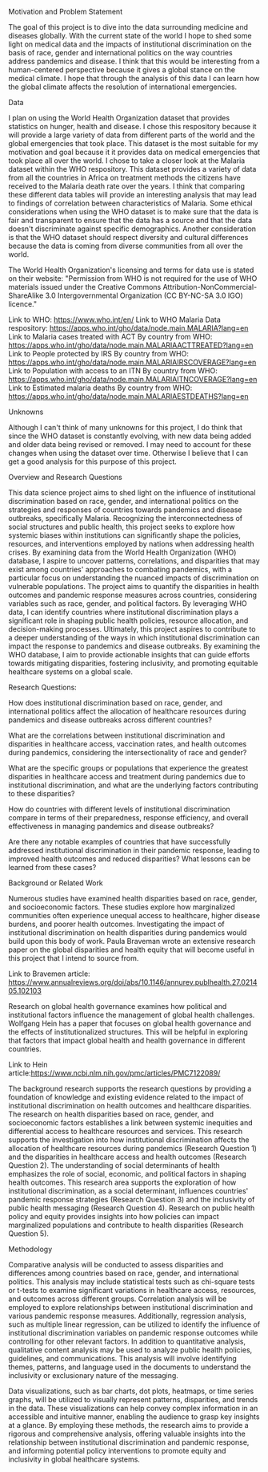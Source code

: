 Motivation and Problem Statement

The goal of this project is to dive into the data surrounding medicine and diseases globally. With the current state of the world I hope to shed some light on medical data and the impacts of institutional discrimination on the basis of race, gender and international politics on the way countries address pandemics and disease. I think that this would be interesting from a human-centered perspective because it gives a global stance on the medical climate. I hope that through the analysis of this data I can learn how the global climate affects the resolution of international emergencies.

Data

I plan on using the World Health Organization dataset that provides statistics on hunger, health and disease. I chose this respository because it will provide a large variety of data from different parts of the world and the global emergencies that took place. This dataset is the most suitable for my motivation and goal because it it provides data on medical emergencies that took place all over the world. I chose to take a closer look at the Malaria dataset within the WHO respository. This dataset provides a variety of data from all the countries in Africa on treatment methods the citizens have received to the Malaria death rate over the years. I think that comparing these different data tables will provide an interesting analysis that may lead to findings of correlation between characteristics of Malaria. Some ethical considerations when using the WHO dataset is to make sure that the data is fair and transparent to ensure that the data has a source and that the data doesn't discriminate against specific demographics. Another consideration is that the WHO dataset should respect diversity and cultural differences because the data is coming from diverse communities from all over the world.

The World Health Organization's licensing and terms for data use is stated on their website: "Permission from WHO is not required for the use of WHO materials issued under the Creative Commons Attribution-NonCommercial-ShareAlike 3.0 Intergovernmental Organization (CC BY-NC-SA 3.0 IGO) licence."

Link to WHO: https://www.who.int/en/ Link to WHO Malaria Data respository: https://apps.who.int/gho/data/node.main.MALARIA?lang=en 
Link to Malaria cases treated with ACT By country from WHO: https://apps.who.int/gho/data/node.main.MALARIAACTTREATED?lang=en 
Link to People protected by IRS By country from WHO: https://apps.who.int/gho/data/node.main.MALARIAIRSCOVERAGE?lang=en 
Link to Population with access to an ITN By country from WHO: https://apps.who.int/gho/data/node.main.MALARIAITNCOVERAGE?lang=en 
Link to Estimated malaria deaths By country from WHO: https://apps.who.int/gho/data/node.main.MALARIAESTDEATHS?lang=en

Unknowns

Although I can't think of many unknowns for this project, I do think that since the WHO dataset is constantly evolving, with new data being added and older data being revised or removed. I may need to account for these changes when using the dataset over time. Otherwise I believe that I can get a good analysis for this purpose of this project.

Overview and Research Questions

This data science project aims to shed light on the influence of institutional discrimination based on race, gender, and international politics on the strategies and responses of countries towards pandemics and disease outbreaks, specifically Malaria. Recognizing the interconnectedness of social structures and public health, this project seeks to explore how systemic biases within institutions can significantly shape the policies, resources, and interventions employed by nations when addressing health crises. By examining data from the World Health Organization (WHO) database, I aspire to uncover patterns, correlations, and disparities that may exist among countries' approaches to combating pandemics, with a particular focus on understanding the nuanced impacts of discrimination on vulnerable populations. The project aims to quantify the disparities in health outcomes and pandemic response measures across countries, considering variables such as race, gender, and political factors. By leveraging WHO data, I can identify countries where institutional discrimination plays a significant role in shaping public health policies, resource allocation, and decision-making processes. Ultimately, this project aspires to contribute to a deeper understanding of the ways in which institutional discrimination can impact the response to pandemics and disease outbreaks. By examining the WHO database, I aim to provide actionable insights that can guide efforts towards mitigating disparities, fostering inclusivity, and promoting equitable healthcare systems on a global scale.

Research Questions:

How does institutional discrimination based on race, gender, and international politics affect the allocation of healthcare resources during pandemics and disease outbreaks across different countries?

What are the correlations between institutional discrimination and disparities in healthcare access, vaccination rates, and health outcomes during pandemics, considering the intersectionality of race and gender?

What are the specific groups or populations that experience the greatest disparities in healthcare access and treatment during pandemics due to institutional discrimination, and what are the underlying factors contributing to these disparities?

How do countries with different levels of institutional discrimination compare in terms of their preparedness, response efficiency, and overall effectiveness in managing pandemics and disease outbreaks?

Are there any notable examples of countries that have successfully addressed institutional discrimination in their pandemic response, leading to improved health outcomes and reduced disparities? What lessons can be learned from these cases?

Background or Related Work

Numerous studies have examined health disparities based on race, gender, and socioeconomic factors. These studies explore how marginalized communities often experience unequal access to healthcare, higher disease burdens, and poorer health outcomes. Investigating the impact of institutional discrimination on health disparities during pandemics would build upon this body of work. Paula Braveman wrote an extensive research paper on the global disparities and health equity that will become useful in this project that I intend to source from.

Link to Bravemen article: https://www.annualreviews.org/doi/abs/10.1146/annurev.publhealth.27.021405.102103

Research on global health governance examines how political and institutional factors influence the management of global health challenges. Wolfgang Hein has a paper that focuses on global health governance and the effects of institutionalized structures. This will be helpful in exploring that factors that impact global health and health governance in different countries.

Link to Hein article:https://www.ncbi.nlm.nih.gov/pmc/articles/PMC7122089/

The background research supports the research questions by providing a foundation of knowledge and existing evidence related to the impact of institutional discrimination on health outcomes and healthcare disparities. The research on health disparities based on race, gender, and socioeconomic factors establishes a link between systemic inequities and differential access to healthcare resources and services. This research supports the investigation into how institutional discrimination affects the allocation of healthcare resources during pandemics (Research Question 1) and the disparities in healthcare access and health outcomes (Research Question 2). The understanding of social determinants of health emphasizes the role of social, economic, and political factors in shaping health outcomes. This research area supports the exploration of how institutional discrimination, as a social determinant, influences countries' pandemic response strategies (Research Question 3) and the inclusivity of public health messaging (Research Question 4). Research on public health policy and equity provides insights into how policies can impact marginalized populations and contribute to health disparities (Research Question 5).

Methodology

Comparative analysis will be conducted to assess disparities and differences among countries based on race, gender, and international politics. This analysis may include statistical tests such as chi-square tests or t-tests to examine significant variations in healthcare access, resources, and outcomes across different groups. Correlation analysis will be employed to explore relationships between institutional discrimination and various pandemic response measures. Additionally, regression analysis, such as multiple linear regression, can be utilized to identify the influence of institutional discrimination variables on pandemic response outcomes while controlling for other relevant factors. In addition to quantitative analysis, qualitative content analysis may be used to analyze public health policies, guidelines, and communications. This analysis will involve identifying themes, patterns, and language used in the documents to understand the inclusivity or exclusionary nature of the messaging.

Data visualizations, such as bar charts, dot plots, heatmaps, or time series graphs, will be utilized to visually represent patterns, disparities, and trends in the data. These visualizations can help convey complex information in an accessible and intuitive manner, enabling the audience to grasp key insights at a glance. By employing these methods, the research aims to provide a rigorous and comprehensive analysis, offering valuable insights into the relationship between institutional discrimination and pandemic response, and informing potential policy interventions to promote equity and inclusivity in global healthcare systems.